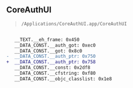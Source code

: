 ## CoreAuthUI

> `/Applications/CoreAuthUI.app/CoreAuthUI`

```diff

   __TEXT.__eh_frame: 0x450
   __DATA_CONST.__auth_got: 0xec0
   __DATA_CONST.__got: 0x8c0
-  __DATA_CONST.__auth_ptr: 0x750
+  __DATA_CONST.__auth_ptr: 0x758
   __DATA_CONST.__const: 0x2df8
   __DATA_CONST.__cfstring: 0xf80
   __DATA_CONST.__objc_classlist: 0x1e8

```
